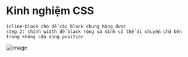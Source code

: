 # Kinh nghiệm CSS
    inline-block cho để các block chung hàng được
    step 2: chỉnh width để black rộng và mình có thể di chuyển chữ bên trong không cần dùng position

![image](https://user-images.githubusercontent.com/45501926/91671873-2ce47e00-eadf-11ea-96fd-2b80c143848d.png)

